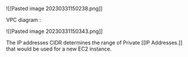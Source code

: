 ![[Pasted image 20230331150238.png]]

VPC diagram : 

![[Pasted image 20230331150343.png]]

The IP addresses CIDR determines the range of Private [[IP Addresses.]] that would be used for a new EC2 instance. 

